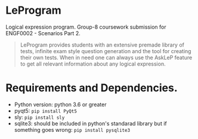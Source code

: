 # LeProgram
Logical expression program. Group-8 coursework submission for ENGF0002 - Scenarios Part 2.

> LeProgram provides students with an extensive premade library of tests, infinite exam style question generation and the tool for creating their own tests. When in need one can always use the AskLeP feature to get all relevant information about any logical expression.

# Requirements and Dependencies.
 - Python version: python 3.6 or greater
 - pyqt5: ```pip install PyQt5```
 - sly: ```pip install sly```
 - sqlite3: should be included in python's standarad library but if something goes wrong: ```pip install pysqlite3```
